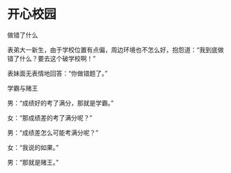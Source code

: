 # 开心校园

做错了什么 

表弟大一新生，由于学校位置有点偏，周边环境也不怎么好，抱怨道：“我到底做错了什么？要去这个破学校啊！” 

表妹面无表情地回答：“你做错题了。” 

学霸与赌王 

男：“成绩好的考了满分，那就是学霸。” 

女：“那成绩差的考了满分呢？” 

男：“成绩差怎么可能考满分呢？” 

女：“我说的如果。” 

男：“那就是赌王。”